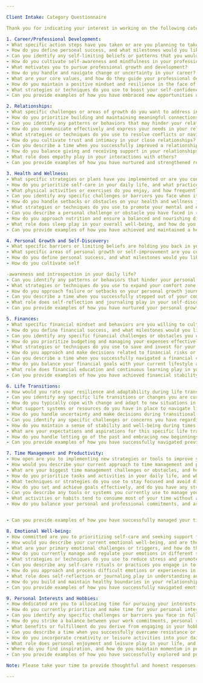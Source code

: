```yaml
---

Client Intake: Category Questionnaire

Thank you for indicating your interest in working on the following categories. The following document presents the revised questions for each category that will help us delve deeper into your goals, challenges, and preferences. Please provide your responses to the questions that resonate with you the most.

1. Career/Professional Development:
- What specific action steps have you taken or are you planning to take to progress towards your career goals and aspirations?
- How do you define personal success, and what milestones would you like to achieve in your career journey?
- Can you identify any self-limiting beliefs or patterns that you would like to overcome?
- How do you cultivate self-awareness and mindfulness in your professional life?
- What motivates you to pursue professional growth and development?
- How do you handle and navigate change or uncertainty in your career?
- What are your core values, and how do they guide your professional decision-making and actions?
- How do you maintain a positive mindset and resilience in the face of career challenges or setbacks?
- What strategies or techniques do you use to boost your self-confidence and foster professional growth?
- Can you provide examples of how you have embraced new opportunities or taken risks in your career journey?

2. Relationships:
- What specific challenges or areas of growth do you want to address in your relationships, and what steps are you willing to take to overcome them?
- How do you prioritize building and maintaining meaningful connections in your life?
- Can you identify any patterns or behaviors that may hinder your relationships, and how do you plan to change them?
- How do you communicate effectively and express your needs in your relationships?
- What strategies or techniques do you use to resolve conflicts or navigate challenging conversations?
- How do you cultivate trust and intimacy in your close relationships?
- Can you describe a time when you successfully improved a relationship and what steps you took to make that happen?
- How do you balance giving and receiving support in your relationships?
- What role does empathy play in your interactions with others?
- Can you provide examples of how you have nurtured and strengthened relationships in your life?

3. Health and Wellness:
- What specific strategies or plans have you implemented or are you considering to achieve your health and wellness goals, and how committed are you to following through with them?
- How do you prioritize self-care in your daily life, and what practices or activities do you engage in for self-nourishment?
- What physical activities or exercises do you enjoy, and how frequently do you engage in them?
- Can you identify any specific challenges or barriers you face when it comes to maintaining a healthy lifestyle?
- How do you handle setbacks or obstacles on your health and wellness journey, and what strategies do you use to overcome them?
- What strategies or techniques do you use to promote your mental and emotional well-being?
- Can you describe a personal challenge or obstacle you have faced in relation to your health and wellness, and how you overcame it?
- How do you approach nutrition and ensure a balanced and nourishing diet?
- What role does sleep play in your overall well-being, and how do you prioritize it?
- Can you provide examples of how you have achieved and maintained a healthy lifestyle in the past?

4. Personal Growth and Self-Discovery:
- What specific barriers or limiting beliefs are holding you back in your personal growth journey, and how committed are you to challenging and overcoming them?
- What specific areas of personal growth or self-improvement are you currently interested in exploring?
- How do you define personal success, and what milestones would you like to achieve in your personal growth journey?
- How do you cultivate self

-awareness and introspection in your daily life?
- Can you identify any patterns or behaviors that hinder your personal growth, and how do you plan to address them?
- What strategies or techniques do you use to expand your comfort zone and embrace new experiences?
- How do you approach failure or setbacks on your personal growth journey, and what lessons have you learned from those experiences?
- Can you describe a time when you successfully stepped out of your comfort zone and what impact it had on your personal growth?
- What role does self-reflection and journaling play in your self-discovery process?
- Can you provide examples of how you have nurtured your personal growth and embraced new perspectives in your life?

5. Finances:
- What specific financial mindset and behaviors are you willing to cultivate or change to improve your financial stability and achieve your financial goals?
- How do you define financial success, and what milestones would you like to achieve in your financial journey?
- Can you identify any specific financial challenges or obstacles you currently face, and how do you plan to address them?
- How do you prioritize budgeting and managing your expenses effectively?
- What strategies or techniques do you use to save and invest for your future financial well-being?
- How do you approach and make decisions related to financial risks or opportunities?
- Can you describe a time when you successfully navigated a financial challenge or made a significant financial decision?
- How do you balance your financial goals with your current lifestyle and obligations?
- What role does financial education and continuous learning play in your financial journey?
- Can you provide examples of how you have achieved financial stability or growth in the past?

6. Life Transitions:
- How would you rate your resilience and adaptability during life transitions, and what specific strategies or resources are you open to exploring to enhance your coping skills during these transitions?
- Can you identify any specific life transitions or changes you are currently experiencing or anticipate in the near future?
- How do you typically cope with change and adapt to new situations in your life?
- What support systems or resources do you have in place to navigate life transitions?
- How do you handle uncertainty and make decisions during transitional periods?
- Can you identify any specific challenges or concerns you have regarding your current life transition, and how do you plan to address them?
- How do you maintain a sense of stability and well-being during times of change and transition?
- What are your expectations and aspirations for this specific life transition, and what steps are you taking towards achieving them?
- How do you handle letting go of the past and embracing new beginnings during life transitions?
- Can you provide examples of how you have successfully navigated previous life transitions and what lessons you have learned from those experiences?

7. Time Management and Productivity:
- How open are you to implementing new strategies or tools to improve your time management and productivity, and how committed are you to making these changes?
- How would you describe your current approach to time management and productivity, and are there any specific areas where you feel you could improve?
- What are your biggest time management challenges or obstacles, and how do they impact your productivity?
- How do you prioritize tasks and activities in your daily life, and what criteria do you use to make those decisions?
- What techniques or strategies do you use to stay focused and avoid distractions during your work or personal projects?
- How do you set and achieve goals effectively, and do you have any strategies for overcoming procrastination?
- Can you describe any tools or systems you currently use to manage your time and stay organized?
- What activities or habits tend to consume most of your time without adding much value, and how do you plan to address them?
- How do you balance your personal and professional commitments, and are there any strategies you use to maintain a healthy work-life balance?


- Can you provide examples of how you have successfully managed your time and increased your productivity in the past?

8. Emotional Well-being:
- How committed are you to prioritizing self-care and seeking support for your emotional well-being, and what specific steps are you willing to take to nurture your emotional health?
- How would you describe your current emotional well-being, and are there any specific areas where you feel you could improve?
- What are your primary emotional challenges or triggers, and how do they impact your overall well-being?
- How do you currently manage and regulate your emotions in different situations?
- What strategies or techniques do you use to reduce stress and promote emotional balance in your life?
- Can you describe any self-care rituals or practices you engage in to nurture your emotional well-being?
- How do you approach and process difficult emotions or experiences in your life?
- What role does self-reflection or journaling play in understanding and managing your emotions?
- How do you build and maintain healthy boundaries in your relationships to support your emotional well-being?
- Can you provide examples of how you have successfully navigated emotional challenges and fostered emotional well-being in the past?

9. Personal Interests and Hobbies:
- How dedicated are you to allocating time for pursuing your interests and hobbies, and what specific actions are you willing to take to ensure you make them a priority in your life?
- How do you currently prioritize and make time for your personal interests and hobbies?
- Can you identify any specific challenges or barriers you face in fully engaging with your personal interests, and how do you plan to overcome them?
- How do you strike a balance between your work commitments, personal responsibilities, and pursuing your interests?
- What benefits or fulfillment do you derive from engaging in your hobbies and personal interests?
- Can you describe a time when you successfully overcame resistance or inertia to pursue a new interest or hobby, and what motivated you to do so?
- How do you incorporate creativity or leisure activities into your daily life, and how do they contribute to your overall well-being?
- What role does personal enjoyment and leisure play in your life, and how do you ensure you make time for it?
- Where do you find inspiration, and how do you maintain momentum in pursuing your personal interests and hobbies?
- Can you provide examples of how you have successfully explored and pursued new interests or hobbies in the past?

Note: Please take your time to provide thoughtful and honest responses. Your input will shape our coaching sessions and allow us to explore the areas that matter most to you. Feel free to elaborate and provide examples as appropriate.

---
```


